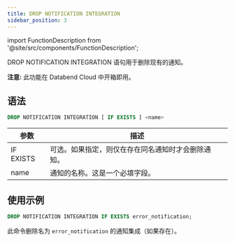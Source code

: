 ```yaml
---
title: DROP NOTIFICATION INTEGRATION
sidebar_position: 3
---
```

import FunctionDescription from '@site/src/components/FunctionDescription';

<FunctionDescription description="引入或更新: v1.2.371"/>

DROP NOTIFICATION INTEGRATION 语句用于删除现有的通知。

**注意:** 此功能在 Databend Cloud 中开箱即用。

## 语法

```sql
DROP NOTIFICATION INTEGRATION [ IF EXISTS ] <name>
```

| 参数                             | 描述                                                                                        |
|----------------------------------|------------------------------------------------------------------------------------------------------|
| IF EXISTS                        | 可选。如果指定，则仅在存在同名通知时才会删除通知。 |
| name                             | 通知的名称。这是一个必填字段。                                                       |


## 使用示例

```sql
DROP NOTIFICATION INTEGRATION IF EXISTS error_notification;
```

此命令删除名为 `error_notification` 的通知集成（如果存在）。